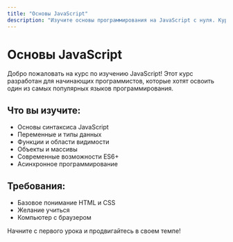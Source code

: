 ```yaml
---
title: "Основы JavaScript"
description: "Изучите основы программирования на JavaScript с нуля. Курс включает синтаксис, функции, объекты и современные возможности ES6+."
---
```


# Основы JavaScript

Добро пожаловать на курс по изучению JavaScript! Этот курс разработан для начинающих программистов, которые хотят освоить один из самых популярных языков программирования.

## Что вы изучите:

- Основы синтаксиса JavaScript
- Переменные и типы данных
- Функции и области видимости
- Объекты и массивы
- Современные возможности ES6+
- Асинхронное программирование

## Требования:

- Базовое понимание HTML и CSS
- Желание учиться
- Компьютер с браузером

Начните с первого урока и продвигайтесь в своем темпе!

